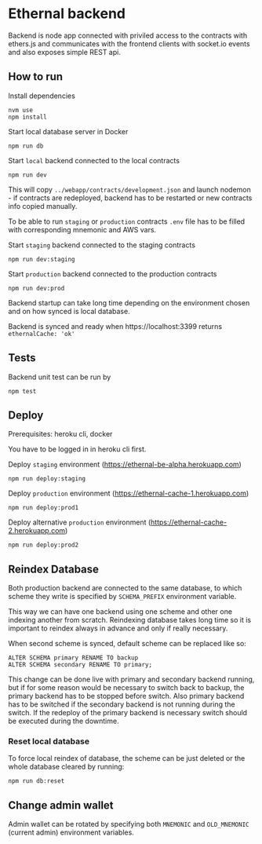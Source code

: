 # Ethernal backend

Backend is node app connected with priviled access to the contracts with ethers.js and communicates with the
frontend clients with socket.io events and also exposes simple REST api.

## How to run

Install dependencies

```
nvm use
npm install
```

Start local database server in Docker

```
npm run db
```

Start `local` backend connected to the local contracts

```
npm run dev
```

This will copy `../webapp/contracts/development.json` and launch nodemon - if contracts are redeployed, 
backend has to be restarted or new contracts info copied manually.

To be able to run `staging` or `production` contracts `.env` file has to be filled with corresponding mnemonic and AWS vars.

Start `staging` backend connected to the staging contracts

```
npm run dev:staging
```

Start `production` backend connected to the production contracts

```
npm run dev:prod
```

Backend startup can take long time depending on the environment chosen and on how synced is local database.

Backend is synced and ready when
https://localhost:3399 returns `ethernalCache: 'ok'`

## Tests

Backend unit test can be run by

```
npm test
```

## Deploy

Prerequisites: heroku cli, docker

You have to be logged in in heroku cli first.

Deploy `staging` environment (https://ethernal-be-alpha.herokuapp.com)
```
npm run deploy:staging
```

Deploy `production` environment (https://ethernal-cache-1.herokuapp.com)
```
npm run deploy:prod1
```

Deploy alternative `production` environment (https://ethernal-cache-2.herokuapp.com)
```
npm run deploy:prod2
```

## Reindex Database

Both production backend are connected to the same database, to which scheme they write is specified by `SCHEMA_PREFIX`
environment variable.

This way we can have one backend using one scheme and other one indexing another from scratch. Reindexing database takes long time
so it is important to reindex always in advance and only if really necessary.

When second scheme is synced, default scheme can be replaced like so:

```
ALTER SCHEMA primary RENAME TO backup
ALTER SCHEMA secondary RENAME TO primary;
```

This change can be done live with primary and secondary backend running, but if for some reason would be necessary to switch back to
backup, the primary backend has to be stopped before switch. Also primary backend has to be switched if the secondary backend is not running during the switch.
If the redeploy of the primary backend is necessary switch should be executed during the downtime.

### Reset local database

To force local reindex of database, the scheme can be just deleted or the whole database cleared by running:
 
```
npm run db:reset
```

## Change admin wallet

Admin wallet can be rotated by specifying both `MNEMONIC` and `OLD_MNEMONIC` (current admin) environment variables.
